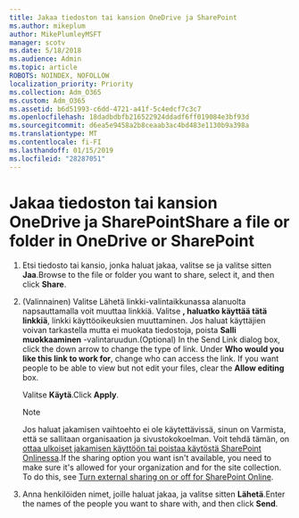 ```yaml
---
title: Jakaa tiedoston tai kansion OneDrive ja SharePoint
ms.author: mikeplum
author: MikePlumleyMSFT
manager: scotv
ms.date: 5/18/2018
ms.audience: Admin
ms.topic: article
ROBOTS: NOINDEX, NOFOLLOW
localization_priority: Priority
ms.collection: Adm_O365
ms.custom: Adm_O365
ms.assetid: b6d51993-c6dd-4721-a41f-5c4edcf7c3c7
ms.openlocfilehash: 18dadbdbfb216522924ddadf6ff019084e3bf93d
ms.sourcegitcommit: d6ea5e9458a2b8ceaab3ac4bd483e1130b9a398a
ms.translationtype: MT
ms.contentlocale: fi-FI
ms.lasthandoff: 01/15/2019
ms.locfileid: "28287051"
---
```

# <a name="share-a-file-or-folder-in-onedrive-or-sharepoint"></a><span data-ttu-id="4e290-102">Jakaa tiedoston tai kansion OneDrive ja SharePoint</span><span class="sxs-lookup"><span data-stu-id="4e290-102">Share a file or folder in OneDrive or SharePoint</span></span>

1. <span data-ttu-id="4e290-103">Etsi tiedosto tai kansio, jonka haluat jakaa, valitse se ja valitse sitten **Jaa**.</span><span class="sxs-lookup"><span data-stu-id="4e290-103">Browse to the file or folder you want to share, select it, and then click **Share**.</span></span>
    
2. <span data-ttu-id="4e290-p101">(Valinnainen) Valitse Lähetä linkki-valintaikkunassa alanuolta napsauttamalla voit muuttaa linkkiä. Valitse **, haluatko käyttää tätä linkkiä**, linkki käyttöoikeuksien muuttaminen. Jos haluat käyttäjien voivan tarkastella mutta ei muokata tiedostoja, poista **Salli muokkaaminen** -valintaruudun.</span><span class="sxs-lookup"><span data-stu-id="4e290-p101">(Optional) In the Send Link dialog box, click the down arrow to change the type of link. Under **Who would you like this link to work for**, change who can access the link. If you want people to be able to view but not edit your files, clear the **Allow editing** box.</span></span> 
    
    <span data-ttu-id="4e290-107">Valitse **Käytä**.</span><span class="sxs-lookup"><span data-stu-id="4e290-107">Click **Apply**.</span></span>
    
    > [!NOTE]
    > <span data-ttu-id="4e290-p102">Jos haluat jakamisen vaihtoehto ei ole käytettävissä, sinun on Varmista, että se sallitaan organisaation ja sivustokokoelman. Voit tehdä tämän, on [ottaa ulkoiset jakamisen käyttöön tai poistaa käytöstä SharePoint Onlinessa](https://go.microsoft.com/fwlink/?linkid=866426).</span><span class="sxs-lookup"><span data-stu-id="4e290-p102">If the sharing option you want isn't available, you need to make sure it's allowed for your organization and for the site collection. To do this, see [Turn external sharing on or off for SharePoint Online](https://go.microsoft.com/fwlink/?linkid=866426).</span></span> 
  
3. <span data-ttu-id="4e290-110">Anna henkilöiden nimet, joille haluat jakaa, ja valitse sitten **Lähetä**.</span><span class="sxs-lookup"><span data-stu-id="4e290-110">Enter the names of the people you want to share with, and then click **Send**.</span></span>
    

